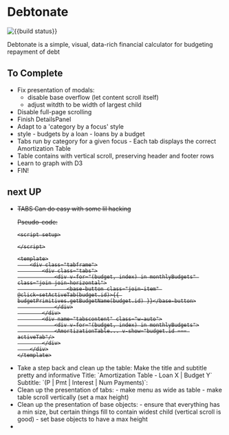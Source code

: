 # Debtonate

![{{build status}}](https://github.com/Kylep342/debtonate/workflows/deploy/badge.svg)


Debtonate is a simple, visual, data-rich financial calculator for budgeting repayment of debt


## To Complete

 - Fix presentation of modals:
    - disable base overflow (let content scroll itself)
    - adjust witdth to be width of largest child
 - Disable full-page scrolling
 - Finish DetailsPanel
  - Adapt to a 'category by a focus' style
   - style
    - budgets by a loan
    - loans by a budget
   - Tabs run by category for a given focus
    - Each tab displays the correct Amortization Table
   - Table contains with vertical scroll, preserving header and footer rows
 - Learn to graph with D3
 - FIN!


## next UP

<ul>
<li>
<s>
TABS
Can do easy with some lil hacking

Pseudo-code:

```Vue
<script setup>

</script>

<template>
    <div class="tabframe">
        <div class="tabs">
            <div v-for="(budget, index) in monthlyBudgets" class="join join-horizontal">
                <base-button class="join-item" @click=setActiveTab(budget.id)>{{ budgetPrimitives.getBudgetName(budget.id) }}</base-button>
            </div>
        </div>
        <div name="tabscontent" class="w-auto">
            <div v-for="(budget, index) in monthlyBudgets">
            <AmortizationTable... v-show="budget.id === activeTab"/>
        </div>
    </div>
</template>
```
</s>
</li>


<li>
Take a step back and clean up the table:
Make the title and subtitle pretty and informative
Title: `Amortization Table - Loan X | Budget Y`
Subtitle: `(P | Pmt | Interest | Num Payments)`: </li>

<li>
Clean up the presentation of tabs:
 - make menu as wide as table
 - make table scroll vertically (set a max height)
</li>

<li>
Clean up the presentation of base objects:
 - ensure that everything has a min size, but certain things fill to contain widest child (vertical scroll is good)
 - set base objects to have a max height
</li>

<li></li>
</ul>